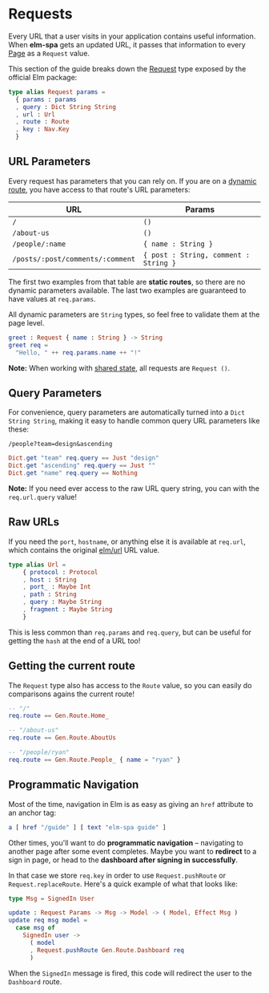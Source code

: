 # Requests

Every URL that a user visits in your application contains useful information. When __elm-spa__ gets an updated URL, it passes that information to every [Page](/guide/pages) as a `Request` value.


This section of the guide breaks down the [Request](https://package.elm-lang.org/packages/ryannhg/elm-spa/latest/ElmSpa-Request) type exposed by the official Elm package:

```elm
type alias Request params =
  { params : params
  , query : Dict String String
  , url : Url
  , route : Route
  , key : Nav.Key
  }
```

## URL Parameters

Every request has parameters that you can rely on. If you are on a [dynamic route](/guide/routing#dynamic-routes), you have access to that route's URL parameters:

URL | Params
 --- | ---
`/` | `()`
`/about-us` | `()`
`/people/:name` | `{ name : String }`
`/posts/:post/comments/:comment` | `{ post : String, comment : String }`

The first two examples from that table are __static routes__, so there are no dynamic parameters available. The last two examples are guaranteed to have values at `req.params`.

All dynamic parameters are `String` types, so feel free to validate them at the page level.

```elm
greet : Request { name : String } -> String
greet req =
  "Hello, " ++ req.params.name ++ "!"
```

__Note:__ When working with [shared state](/guide/shared-state), all requests are `Request ()`.

## Query Parameters

For convenience, query parameters are automatically turned into a `Dict String String`, making it easy to handle common query URL parameters like these:

```
/people?team=design&ascending
```

```elm
Dict.get "team" req.query == Just "design"
Dict.get "ascending" req.query == Just ""
Dict.get "name" req.query == Nothing
```

__Note:__ If you need ever access to the raw URL query string, you can with the `req.url.query` value!

## Raw URLs

If you need the `port`, `hostname`, or anything else it is available at `req.url`, which contains the original [elm/url](https://package.elm-lang.org/packages/elm/url/latest/Url) URL value.

```elm
type alias Url =
    { protocol : Protocol
    , host : String
    , port_ : Maybe Int
    , path : String
    , query : Maybe String
    , fragment : Maybe String
    }
```

This is less common than `req.params` and `req.query`, but can be useful for getting the `hash` at the end of a URL too!

## Getting the current route

The `Request` type also has access to the `Route` value, so you can easily do comparisons agains the current route!

```elm
-- "/"
req.route == Gen.Route.Home_

-- "/about-us"
req.route == Gen.Route.AboutUs

-- "/people/ryan"
req.route == Gen.Route.People_ { name = "ryan" }
```

## Programmatic Navigation

Most of the time, navigation in Elm is as easy as giving an `href` attribute to an anchor tag:

```elm
a [ href "/guide" ] [ text "elm-spa guide" ]
```

Other times, you'll want to do __programmatic navigation__ – navigating to another page after some event completes. Maybe you want to __redirect__ to a sign in page, or head to the __dashboard after signing in successfully__.

In that case we store `req.key` in order to use `Request.pushRoute` or `Request.replaceRoute`. Here's a quick example of what that looks like:

```elm
type Msg = SignedIn User

update : Request Params -> Msg -> Model -> ( Model, Effect Msg )
update req msg model =
  case msg of
    SignedIn user ->
      ( model
      , Request.pushRoute Gen.Route.Dashboard req
      )
```

When the `SignedIn` message is fired, this code will redirect the user to the `Dashboard` route.